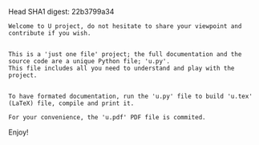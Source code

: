 Head SHA1 digest: 22b3799a34


    Welcome to U project, do not hesitate to share your viewpoint and contribute if you wish.


    This is a 'just one file' project; the full documentation and the source code are a unique Python file; 'u.py'.
    This file includes all you need to understand and play with the project.


    To have formated documentation, run the 'u.py' file to build 'u.tex' (LaTeX) file, compile and print it.

    For your convenience, the 'u.pdf' PDF file is commited.

Enjoy!